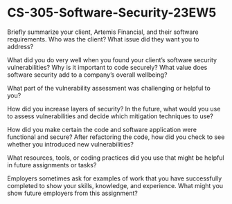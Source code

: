 # CS-305-Software-Security-23EW5


Briefly summarize your client, Artemis Financial, and their software requirements. Who was the client? What issue did they want you to address?

What did you do very well when you found your client’s software security vulnerabilities? Why is it important to code securely? What value does software security add to a company’s overall wellbeing?

What part of the vulnerability assessment was challenging or helpful to you?

How did you increase layers of security? In the future, what would you use to assess vulnerabilities and decide which mitigation techniques to use?

How did you make certain the code and software application were functional and secure? After refactoring the code, how did you check to see whether you introduced new vulnerabilities?

What resources, tools, or coding practices did you use that might be helpful in future assignments or tasks?

Employers sometimes ask for examples of work that you have successfully completed to show your skills, knowledge, and experience. What might you show future employers from this assignment?

